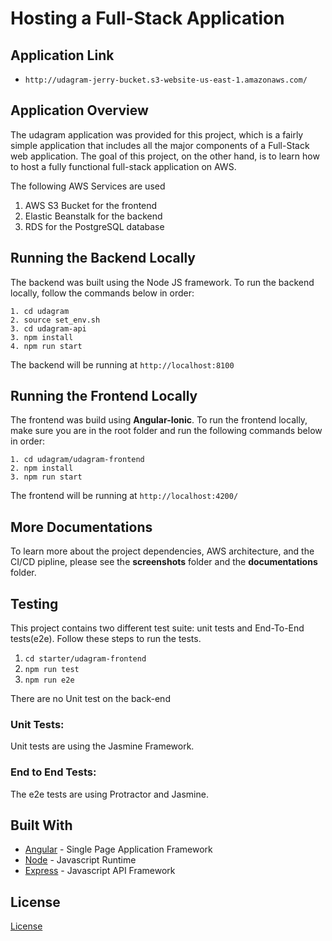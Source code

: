 # Hosting a Full-Stack Application

## Application Link
- `http://udagram-jerry-bucket.s3-website-us-east-1.amazonaws.com/`

## Application Overview
The udagram application was provided for this project, which is a fairly simple application that includes all the major components of a Full-Stack web application. The goal of this project, on the other hand, is to learn how to host a fully functional full-stack application on AWS.

The following AWS Services are used
1. AWS S3 Bucket for the frontend
2. Elastic Beanstalk for the backend 
3. RDS for the PostgreSQL database

## Running the Backend Locally
The backend was built using the Node JS framework. To run the backend locally, follow the commands below in order:

```
1. cd udagram
2. source set_env.sh
3. cd udagram-api
3. npm install
4. npm run start
```
The backend will be running at `http://localhost:8100`

## Running the Frontend Locally
The frontend was build using **Angular-Ionic**. To run the frontend locally, make sure you are in the root folder and run the following commands below in order:

```
1. cd udagram/udagram-frontend
2. npm install
3. npm run start
```
The frontend will be running at `http://localhost:4200/`

## More Documentations
To learn more about the project dependencies, AWS architecture, and the CI/CD pipline, please see the **screenshots** folder and the **documentations** folder.

## Testing

This project contains two different test suite: unit tests and End-To-End tests(e2e). Follow these steps to run the tests.

1. `cd starter/udagram-frontend`
1. `npm run test`
1. `npm run e2e`

There are no Unit test on the back-end

### Unit Tests:

Unit tests are using the Jasmine Framework.

### End to End Tests:

The e2e tests are using Protractor and Jasmine.

## Built With

- [Angular](https://angular.io/) - Single Page Application Framework
- [Node](https://nodejs.org) - Javascript Runtime
- [Express](https://expressjs.com/) - Javascript API Framework

## License

[License](LICENSE.txt)